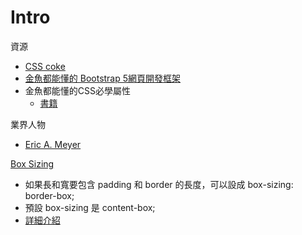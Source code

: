 # Intro



資源

* [CSS coke](https://www.youtube.com/c/CSScoke/videos)
* [金魚都能懂的 Bootstrap 5網頁開發框架](https://www.youtube.com/playlist?list=PLqivELodHt3jq3oWBZfdhMu0GE7774HBW)
* 金魚都能懂的CSS必學屬性
  * [書籍](https://www.tenlong.com.tw/products/9789864344994?list\_name=c-web-design)



業界人物

* [Eric A. Meyer](https://meyerweb.com/eric/)



[Box Sizing](https://www.w3schools.com/css/css3\_box-sizing.asp)

* 如果長和寬要包含 padding 和 border 的長度，可以設成 box-sizing: border-box;
* 預設 box-sizing 是 content-box;&#x20;
* [詳細介紹](https://ithelp.ithome.com.tw/articles/10252827)



##
